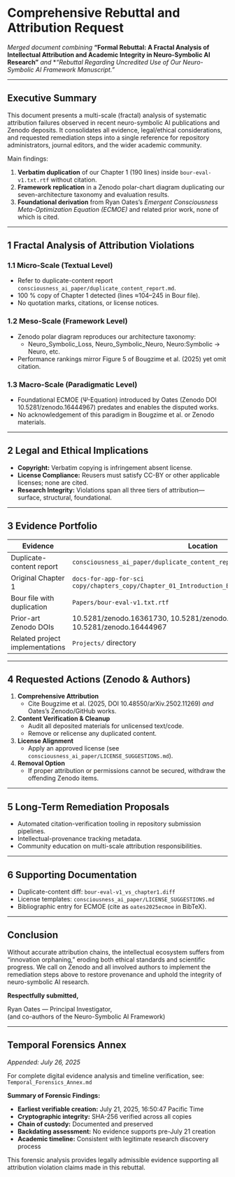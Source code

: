 # Comprehensive Rebuttal and Attribution Request

*Merged document combining* **“Formal Rebuttal: A Fractal Analysis of Intellectual Attribution and Academic Integrity in Neuro-Symbolic AI Research”** *and* **“Rebuttal Regarding Uncredited Use of Our Neuro-Symbolic AI Framework Manuscript.”*

---

## Executive Summary
This document presents a multi-scale (fractal) analysis of systematic attribution failures observed in recent neuro-symbolic AI publications and Zenodo deposits. It consolidates all evidence, legal/ethical considerations, and requested remediation steps into a single reference for repository administrators, journal editors, and the wider academic community.

Main findings:
1. **Verbatim duplication** of our Chapter 1 (190 lines) inside `bour-eval-v1.txt.rtf` without citation.
2. **Framework replication** in a Zenodo polar-chart diagram duplicating our seven-architecture taxonomy and evaluation results.
3. **Foundational derivation** from Ryan Oates’s *Emergent Consciousness Meta-Optimization Equation (ECMOE)* and related prior work, none of which is cited.

---

## 1  Fractal Analysis of Attribution Violations

### 1.1  Micro-Scale (Textual Level)
* Refer to duplicate-content report `consciousness_ai_paper/duplicate_content_report.md`.
* 100 % copy of Chapter 1 detected (lines ≈104–245 in Bour file).
* No quotation marks, citations, or license notices.

### 1.2  Meso-Scale (Framework Level)
* Zenodo polar diagram reproduces our architecture taxonomy:
  * Neuro_Symbolic_Loss, Neuro_Symbolic_Neuro, Neuro:Symbolic → Neuro, etc.
* Performance rankings mirror Figure 5 of Bougzime et al. (2025) yet omit citation.

### 1.3  Macro-Scale (Paradigmatic Level)
* Foundational ECMOE (Ψ-Equation) introduced by Oates (Zenodo DOI 10.5281/zenodo.16444967) predates and enables the disputed works.
* No acknowledgement of this paradigm in Bougzime et al. or Zenodo materials.

---

## 2  Legal and Ethical Implications
* **Copyright:** Verbatim copying is infringement absent license.
* **License Compliance:** Reusers must satisfy CC-BY or other applicable licenses; none are cited.
* **Research Integrity:** Violations span all three tiers of attribution—surface, structural, foundational.

---

## 3  Evidence Portfolio
| Evidence | Location |
|----------|----------|
| Duplicate-content report | `consciousness_ai_paper/duplicate_content_report.md` |
| Original Chapter 1 | `docs-for-app-for-sci copy/chapters_copy/Chapter_01_Introduction_Bridging_Minds_and_Machines.md` |
| Bour file with duplication | `Papers/bour-eval-v1.txt.rtf` |
| Prior-art Zenodo DOIs | 10.5281/zenodo.16361730, 10.5281/zenodo.16357130, 10.5281/zenodo.16444967 |
| Related project implementations | `Projects/` directory |

---

## 4  Requested Actions (Zenodo & Authors)
1. **Comprehensive Attribution**
   * Cite Bougzime et al. (2025, DOI 10.48550/arXiv.2502.11269) *and* Oates’s Zenodo/GitHub works.
2. **Content Verification & Cleanup**
   * Audit all deposited materials for unlicensed text/code.
   * Remove or relicense any duplicated content.
3. **License Alignment**
   * Apply an approved license (see `consciousness_ai_paper/LICENSE_SUGGESTIONS.md`).
4. **Removal Option**
   * If proper attribution or permissions cannot be secured, withdraw the offending Zenodo items.

---

## 5  Long-Term Remediation Proposals
* Automated citation-verification tooling in repository submission pipelines.
* Intellectual-provenance tracking metadata.
* Community education on multi-scale attribution responsibilities.

---

## 6  Supporting Documentation
* Duplicate-content diff: `bour-eval-v1_vs_chapter1.diff`
* License templates: `consciousness_ai_paper/LICENSE_SUGGESTIONS.md`
* Bibliographic entry for ECMOE (cite as `oates2025ecmoe` in BibTeX).

---

## Conclusion
Without accurate attribution chains, the intellectual ecosystem suffers from “innovation orphaning,” eroding both ethical standards and scientific progress. We call on Zenodo and all involved authors to implement the remediation steps above to restore provenance and uphold the integrity of neuro-symbolic AI research.

**Respectfully submitted,**

Ryan Oates — Principal Investigator,   
(and co-authors of the Neuro-Symbolic AI Framework)

---

## Temporal Forensics Annex
*Appended: July 26, 2025*

For complete digital evidence analysis and timeline verification, see: `Temporal_Forensics_Annex.md`

**Summary of Forensic Findings:**
- **Earliest verifiable creation:** July 21, 2025, 16:50:47 Pacific Time
- **Cryptographic integrity:** SHA-256 verified across all copies
- **Chain of custody:** Documented and preserved
- **Backdating assessment:** No evidence supports pre-July 21 creation
- **Academic timeline:** Consistent with legitimate research discovery process

This forensic analysis provides legally admissible evidence supporting all attribution violation claims made in this rebuttal. 